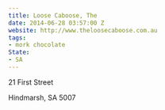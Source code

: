 ```yaml
---
title: Loose Caboose, The
date: 2014-06-28 03:57:00 Z
website: http://www.theloosecaboose.com.au
tags:
- mork chocolate
State:
- SA
---
```


21 First Street

Hindmarsh, SA 5007
